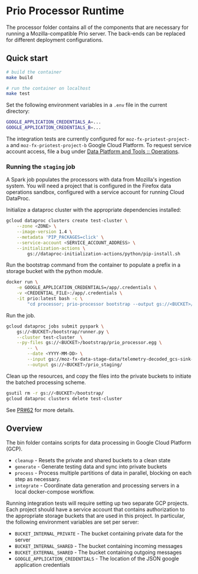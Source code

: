 # Prio Processor Runtime

The processor folder contains all of the components that are necessary for
running a Mozilla-compatible Prio server. The back-ends can be replaced for
different deployment configurations.

## Quick start

```bash
# build the container
make build

# run the container on localhost
make test
```

Set the following environment variables in a `.env` file in the current
directory:

```bash
GOOGLE_APPLICATION_CREDENTIALS_A=...
GOOGLE_APPLICATION_CREDENTIALS_B=...
```

The integration tests are currently configured for `moz-fx-priotest-project-a`
and `moz-fx-priotest-project-b` Google Cloud Platform. To request service
account access, file a bug under [Data Platform and Tools ::
Operations](https://bugzilla.mozilla.org/enter_bug.cgi?product=Data%20Platform%20and%20Tools).

### Running the `staging` job

A Spark job populates the processors with data from Mozilla's ingestion system.
You will need a project that is configured in the Firefox data operations
sandbox, configured with a service account for running Cloud DataProc.

Initialize a dataproc cluster with the appropriate dependencies installed:

```bash
gcloud dataproc clusters create test-cluster \
    --zone <ZONE> \
    --image-version 1.4 \
    --metadata 'PIP_PACKAGES=click' \
    --service-account <SERVICE_ACCOUNT_ADDRESS> \
    --initialization-actions \
        gs://dataproc-initialization-actions/python/pip-install.sh
```

Run the bootstrap command from the container to populate a prefix in a
storage bucket with the python module.

```bash
docker run \
    -e GOOGLE_APPLICATION_CREDENTIALS=/app/.credentials \
    -v <CREDENTIAL_FILE>:/app/.credentials \
    -it prio:latest bash -c \
        "cd processor; prio-processor bootstrap --output gs://<BUCKET>/bootstrap/"
```

Run the job.

```bash
gcloud dataproc jobs submit pyspark \
    gs://<BUCKET>/bootstrap/runner.py \
    --cluster test-cluster  \
    --py-files gs://<BUCKET>/bootstrap/prio_processor.egg \
        -- \
        --date <YYYY-MM-DD> \
        --input gs://moz-fx-data-stage-data/telemetry-decoded_gcs-sink-doctype_prio/output \
        --output gs://<BUCKET>/prio_staging/
```

Clean up the resources, and copy the files into the private buckets to initiate
the batched processing scheme.

```bash
gsutil rm -r gs://<BUCKET>/bootstrap/
gcloud dataproc clusters delete test-cluster
```

See [PR#62](https://github.com/mozilla/prio-processor/pull/62#issue-298714211)
for more details.

## Overview

The bin folder contains scripts for data processing in Google Cloud Platform
(GCP).

* `cleanup` - Resets the private and shared buckets to a clean state
* `generate` - Generate testing data and sync into private buckets
* `process` - Process multiple partitions of data in parallel, blocking on each
  step as necessary.
* `integrate` - Coordinate data generation and processing servers in a local
  docker-compose workflow.

Running integration tests will require setting up two separate GCP projects.
Each project should have a service account that contains authorization to the
appropriate storage buckets that are used in this project. In particular, the
following environment variables are set per server:

* `BUCKET_INTERNAL_PRIVATE` - The bucket containing private data for the server
* `BUCKET_INTERNAL_SHARED` - The bucket containing incoming messages
* `BUCKET_EXTERNAL_SHARED` - The bucket containing outgoing messages
* `GOOGLE_APPLICATION_CREDENTIALS` - The location of the JSON google application
  credentials
